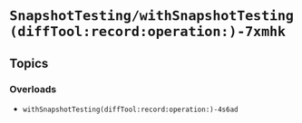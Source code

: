# ``SnapshotTesting/withSnapshotTesting(diffTool:record:operation:)-7xmhk``

## Topics

### Overloads

- ``withSnapshotTesting(diffTool:record:operation:)-4s6ad``
